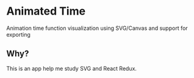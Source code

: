 <div><h1>Animated Time</h1>
<p>
Animation time function visualization using SVG/Canvas and support for exporting
</p>
</div>

## Why?

This is an app help me study SVG and React Redux.
